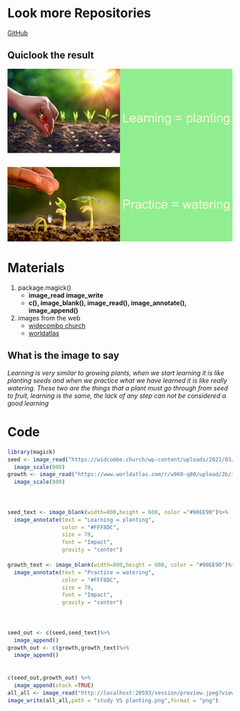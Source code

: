 # Look more Repositories
[GitHub](https://github.com/G00L00/stats220)

## Quiclook the result
![Study_VS_Planning](https://github.com/G00L00/stats220/blob/main/study%20VS%20planting.png?raw=true) 

# Materials
1. package.magick()
   * **image_read** **image_write**
   * **c(), image_blank(), image_read(), image_annotate(), image_append()**
2. images from the web
   * [widecombo church](https://widcombe.church/)
   * [worldatlas](https://www.worldatlas.com/)
## What is the image to say
*Learning is very similar to growing plants, when we start learning it is like planting seeds and 
when we practice what we have learned it is like really watering. These two are the things that 
a plant must go through from seed to fruit, learning is the same, the lack of any step can not be considered a good learning*
   
# Code
```r
library(magick)
seed <- image_read("https://widcombe.church/wp-content/uploads/2021/03/planting-seeds.jpg") %>%
  image_scale(800)
growth <- image_read("https://www.worldatlas.com/r/w960-q80/upload/2b/38/98/shutterstock-244220368.jpg")%>%
  image_scale(800)



seed_text <- image_blank(width=800,height = 600, color ="#90EE90")%>%
  image_annotate(text = "Learning = planting",
                 color = "#FFF8DC",
                 size = 70,
                 font = "Impact",
                 gravity = "center")

growth_text <- image_blank(width=800,height = 600, color = "#90EE90")%>%
  image_annotate(text = "Practice = watering",
                 color = "#FFF8DC",
                 size = 70,
                 font = "Impact",
                 gravity = "center")



seed_out <- c(seed,seed_text)%>% 
  image_append()
growth_out <- c(growth,growth_text)%>% 
  image_append()


c(seed_out,growth_out) %>%
  image_append(stack =TRUE)
all_all <- image_read("http://localhost:20593/session/preview.jpeg?viewer_pane=1&capabilities=1&host=http%3A%2F%2F127.0.0.1%3A41192")
image_write(all_all,path = "study VS planting.png",format = "png")
```
